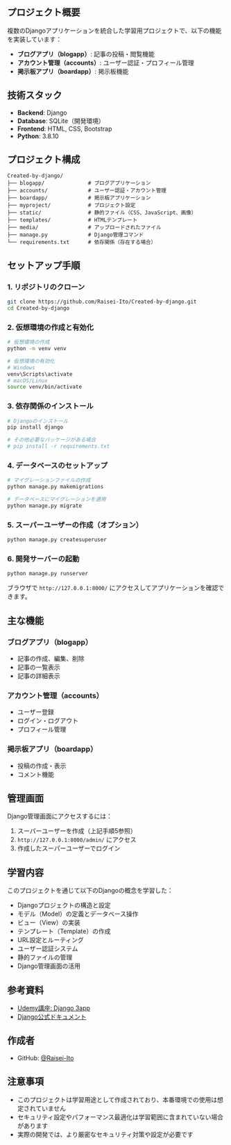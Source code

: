 ## プロジェクト概要

複数のDjangoアプリケーションを統合した学習用プロジェクトで、以下の機能を実装しています：

- **ブログアプリ（blogapp）**: 記事の投稿・閲覧機能
- **アカウント管理（accounts）**: ユーザー認証・プロフィール管理
- **掲示板アプリ（boardapp）**: 掲示板機能

## 技術スタック

- **Backend**: Django
- **Database**: SQLite（開発環境）
- **Frontend**: HTML, CSS, Bootstrap
- **Python**: 3.8.10

## プロジェクト構成

```
Created-by-django/
├── blogapp/              # ブログアプリケーション
├── accounts/             # ユーザー認証・アカウント管理
├── boardapp/             # 掲示板アプリケーション
├── myproject/            # プロジェクト設定
├── static/               # 静的ファイル（CSS、JavaScript、画像）
├── templates/            # HTMLテンプレート
├── media/                # アップロードされたファイル
├── manage.py             # Django管理コマンド
└── requirements.txt      # 依存関係（存在する場合）
```

## セットアップ手順

### 1. リポジトリのクローン

```bash
git clone https://github.com/Raisei-Ito/Created-by-django.git
cd Created-by-django
```

### 2. 仮想環境の作成と有効化

```bash
# 仮想環境の作成
python -m venv venv

# 仮想環境の有効化
# Windows
venv\Scripts\activate
# macOS/Linux
source venv/bin/activate
```

### 3. 依存関係のインストール

```bash
# Djangoのインストール
pip install django

# その他必要なパッケージがある場合
# pip install -r requirements.txt
```

### 4. データベースのセットアップ

```bash
# マイグレーションファイルの作成
python manage.py makemigrations

# データベースにマイグレーションを適用
python manage.py migrate
```

### 5. スーパーユーザーの作成（オプション）

```bash
python manage.py createsuperuser
```

### 6. 開発サーバーの起動

```bash
python manage.py runserver
```

ブラウザで `http://127.0.0.1:8000/` にアクセスしてアプリケーションを確認できます。

## 主な機能

### ブログアプリ（blogapp）
- 記事の作成、編集、削除
- 記事の一覧表示
- 記事の詳細表示

### アカウント管理（accounts）
- ユーザー登録
- ログイン・ログアウト
- プロフィール管理

### 掲示板アプリ（boardapp）
- 投稿の作成・表示
- コメント機能

## 管理画面

Django管理画面にアクセスするには：

1. スーパーユーザーを作成（上記手順5参照）
2. `http://127.0.0.1:8000/admin/` にアクセス
3. 作成したスーパーユーザーでログイン

## 学習内容

このプロジェクトを通じて以下のDjangoの概念を学習した：

- Djangoプロジェクトの構造と設定
- モデル（Model）の定義とデータベース操作
- ビュー（View）の実装
- テンプレート（Template）の作成
- URL設定とルーティング
- ユーザー認証システム
- 静的ファイルの管理
- Django管理画面の活用

## 参考資料

- [Udemy講座: Django 3app](https://www.udemy.com/course/django-3app/?couponCode=CP130525JP)
- [Django公式ドキュメント](https://docs.djangoproject.com/)


## 作成者

- GitHub: [@Raisei-Ito](https://github.com/Raisei-Ito)

## 注意事項

- このプロジェクトは学習用途として作成されており、本番環境での使用は想定されていません
- セキュリティ設定やパフォーマンス最適化は学習範囲に含まれていない場合があります
- 実際の開発では、より厳密なセキュリティ対策や設定が必要です
